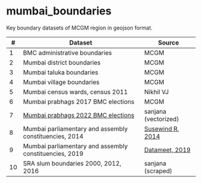# mumbai_boundaries
Key boundary datasets of MCGM region in geojson format. 

| # | Dataset | Source |
|---|-----|-----|
|1|BMC administrative boundaries | MCGM |
|2|Mumbai district boundaries | MCGM |
|3|Mumbai taluka boundaries | MCGM |
|4|Mumbai village boundaries | MCGM |
|5|Mumbai census wards, census 2011 | Nikhil VJ |
|6|Mumbai prabhags 2017 BMC elections | MCGM |
|7|[Mumbai prabhags 2022 BMC elections](https://portal.mcgm.gov.in/irj/go/km/docs/documents/MCGM%20Department%20List/Assessment%20And%20Collection%20(Election)/Docs/Election%20Department/BMC%20General%20Election-2022/Ward%20Formation%202022/Final/FINAL%20PRABHAG_BOUNDARY_MAPS%202022/BMC_FINAL_ELECTORAL_WARD_BOUNDARY_2022.pdf) | sanjana (vectorized) |
|8|Mumbai parliamentary and assembly constituencies, 2014| [Susewind R, 2014](https://pub.uni-bielefeld.de/record/2674065) |
|9|Mumbai parliamentary and assembly constituencies, 2019| [Datameet, 2019](https://github.com/datameet/maps) |
|10|SRA slum boundaries 2000, 2012, 2016|sanjana (scraped)|
